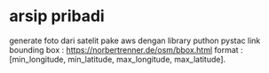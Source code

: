 # arsip pribadi

generate foto dari satelit pake aws dengan library puthon pystac
link bounding box : https://norbertrenner.de/osm/bbox.html
format : [min_longitude, min_latitude, max_longitude, max_latitude]. 
